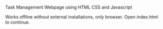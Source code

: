 Task Management Webpage using HTML CSS and Javascript

Works offline without external installations, only browser. Open index.html to continue.
